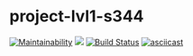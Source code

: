 # project-lvl1-s344
[![Maintainability](https://api.codeclimate.com/v1/badges/a99a88d28ad37a79dbf6/maintainability)](https://codeclimate.com/github/codeclimate/codeclimate/maintainability)
<a href="https://codeclimate.com/github/codeclimate/codeclimate/test_coverage"><img src="https://api.codeclimate.com/v1/badges/a99a88d28ad37a79dbf6/test_coverage" /></a>
[![Build Status](https://travis-ci.org/Piratika/project-lvl1-s344.svg?branch=master)](https://travis-ci.org/Piratika/project-lvl1-s344)
[![asciicast](https://asciinema.org/a/IiT8Img7sd6lf4DxE82WQrccp.png)](https://asciinema.org/a/IiT8Img7sd6lf4DxE82WQrccp)
